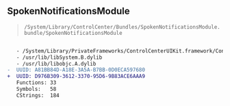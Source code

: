 ## SpokenNotificationsModule

> `/System/Library/ControlCenter/Bundles/SpokenNotificationsModule.bundle/SpokenNotificationsModule`

```diff

   - /System/Library/PrivateFrameworks/ControlCenterUIKit.framework/ControlCenterUIKit
   - /usr/lib/libSystem.B.dylib
   - /usr/lib/libobjc.A.dylib
-  UUID: A81BB84D-A18E-3A5A-B7BB-0D0ECA597680
+  UUID: D976B309-3612-3370-95D6-9B83ACE6AAA9
   Functions: 33
   Symbols:   58
   CStrings:  184

```

